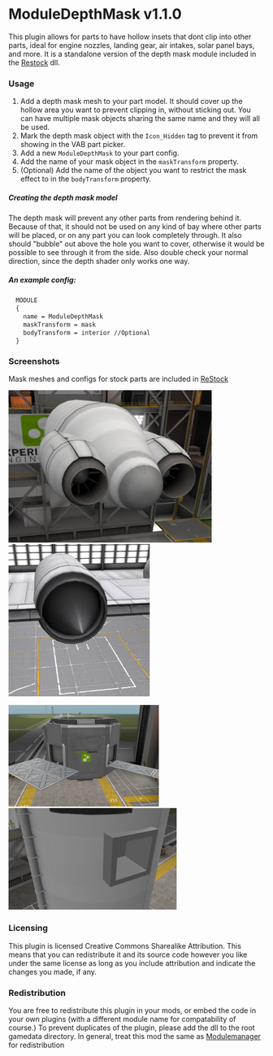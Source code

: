# ModuleDepthMask v1.1.0

This plugin allows for parts to have hollow insets that dont clip into other parts, ideal for engine nozzles, landing gear, air intakes, solar panel bays, and more. It is a standalone version of the depth mask module included in the [Restock](https://github.com/PorktoberRevolution/ReStocked) dll.

### Usage
1. Add a depth mask mesh to your part model. It should cover up the hollow area you want to prevent clipping in, without sticking out. You can have multiple mask objects sharing the same name and they will all be used.
2. Mark the depth mask object with the `Icon_Hidden` tag to prevent it from showing in the VAB part picker.
3. Add a new `ModuleDepthMask` to your part config.
4. Add the name of your mask object in the `maskTransform` property.
5. (Optional) Add the name of the object you want to restrict the mask effect to in the `bodyTransform` property.

##### Creating the depth mask model
The depth mask will prevent any other parts from rendering behind it. Because of that, it should not be used on any kind of bay where other parts will be placed, or on any part you can look completely through. It also should "bubble" out above the hole you want to cover, otherwise it would be possible to see through it from the side. Also double check your normal direction, since the depth shader only works one way.

##### An example config:
```
  MODULE
  {
    name = ModuleDepthMask
    maskTransform = mask
    bodyTransform = interior //Optional
  }
```

### Screenshots
Mask meshes and configs for stock parts are included in [ReStock](https://github.com/PorktoberRevolution/ReStocked)

<a href="Screenshots/depthmask-jets.png"><img src="https://github.com/drewcassidy/KSP-DepthMask/raw/master/Screenshots/depthmask-jets.png"  height="300" ></a>
<a href="Screenshots/depthmask-intake.png"><img src="https://github.com/drewcassidy/KSP-DepthMask/raw/master/Screenshots/depthmask-intake.png"  height="300" ></a>

<a href="Screenshots/depthmask-panels.png"><img src="https://github.com/drewcassidy/KSP-DepthMask/raw/master/Screenshots/depthmask-panels.png"  height="200" ></a>
<a href="Screenshots/depthmask-box.png"><img src="https://github.com/drewcassidy/KSP-DepthMask/raw/master/Screenshots/depthmask-box.png"  height="200" ></a>

### Licensing
This plugin is licensed Creative Commons Sharealike Attribution. This means that you can redistribute it and its source code however you like under the same license as long as you include attribution and indicate the changes you made, if any. 

### Redistribution
You are free to redistribute this plugin in your mods, or embed the code in your own plugins (with a different module name for compatability of course.) To prevent duplicates of the plugin, please add the dll to the root gamedata directory. In general, treat this mod the same as [Modulemanager](https://github.com/sarbian/ModuleManager) for redistribution
